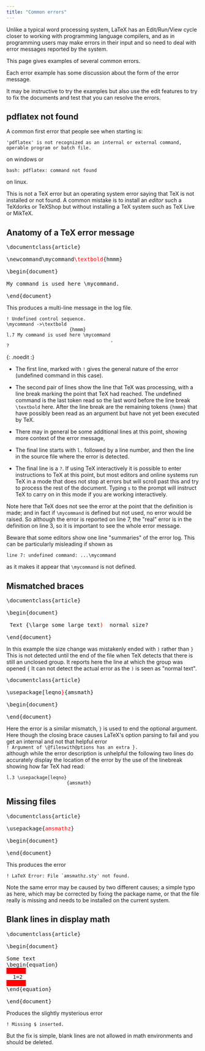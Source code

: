 ```yaml
---
title: "Common errors"
---
```


Unlike a typical word processing system, LaTeX has an Edit/Run/View cycle
closer to working with programming language compilers, and as in programming
users may make errors in their input and so need to deal with error messages
reported by the system.

This page gives examples of several common errors.

Each error example has some discussion about the form of the error
message.

It may be instructive to try the examples but also use the
edit features to try to fix the documents and test that you can
resolve the errors.

## pdflatex not found

A common first error that people see when starting is:

```
'pdflatex' is not recognized as an internal or external command,
operable program or batch file.
```

on windows or

```
bash: pdflatex: command not found
```

on linux.

This is
not a TeX error but an operating system error saying that TeX is not
installed or not found.  A common mistake is to install an _editor_
such a TeXdorks or TeXShop but without installing a TeX system such as
TeX Live or MikTeX.

## Anatomy of a TeX error message
<pre>
\documentclass{article}

\newcommand\mycommand<span style="color:red">\textbold</span>{hmmm}

\begin{document}

My command is used here \mycommand.

\end{document}
</pre>


This produces a multi-line message in the log file.

```
! Undefined control sequence.
\mycommand ->\textbold 
                       {hmmm}
l.7 My command is used here \mycommand
                                      .
? 
```
{: .noedit :}

* The first line, marked with `!` gives the general nature of the error (undefined command in this case).
* The second pair of lines show the line that TeX was processing, with a line break marking the point
  that TeX had reached. The undefined command is the last token read so the last word before the line break
  `\textbold` here. After the line break are the remaining tokens `{hmmm}` that have possibly been read as
  an argument but have not yet been executed by TeX.
* There may in general be some additional lines at this point, showing more context of the error message,
* The final line starts with `l.` followed by a line number, and then the line in the source file where the
  error is detected.

* The final line is a `?`.  If using TeX interactively it is possible to
  enter instructions to TeX at this point, but most editors and online
  systems run TeX in a mode that does not stop at errors but will
  scroll past this and try to process the rest of the document. Typing
  `s` to the prompt will instruct TeX to carry on in this mode if you
  are working interactively.


Note here that TeX does not see the error at the point that
the definition is made; and in fact if `\mycommand` is defined but not
used, no error would be raised. So although the error is reported on
line 7, the "real" error is in the definition on line 3, so it is
important to see the whole error message.

Beware that some editors show one line "summaries" of the error log.
This can be particularly misleading if shown as

`line 7: undefined command: ...\mycommand`

as it makes it appear that `\mycommand` is not defined.


## Mismatched braces

<pre>
\documentclass{article}

\begin{document}

 Text {\large some large text<span style="color:red">)</span>  normal size?

\end{document}
</pre>

In this example the size change was mistakenly ended with `)` rather
than `}` This is not detected until the end of the file when TeX
detects that there is still an unclosed group. It reports here the
line at which the group was opened `{` It can not detect the actual
error as the `)` is seen as "normal text".


<pre>
\documentclass{article}

\usepackage[leqno<span style="color:red">}</span>{amsmath}

\begin{document}

\end{document}
</pre>

Here the error is a similar mismatch, `}` is used to end the optional
argument. Here though the closing brace causes LaTeX's option parsing
to fail and you get an internal and not that helpful error  
`! Argument of \@fileswith@ptions has an extra }.`  
although while the error description is unhelpful the following two
lines do accurately display the location of the error by the use of
the linebreak showing how far TeX had read:
```
l.3 \usepackage[leqno}
                      {amsmath}
```


## Missing files

<pre>
\documentclass{article}

\usepackage{<span style="color:red">amsmathz</span>}

\begin{document}

\end{document}
</pre>

This produces the error

```
! LaTeX Error: File `amsmathz.sty' not found.
```

Note the same error may be caused by two different causes; a simple
typo as here, which may be corrected by fixing the package name, or
that the file really is missing and needs to be installed on the
current system.

## Blank lines in display math

<pre>
\documentclass{article}

\begin{document}

Some text
\begin{equation}
<span style="background-color:red">      </span>
  1=2
<span style="background-color:red">      </span>
\end{equation}

\end{document}
</pre>

Produces the slightly mysterious error

```
! Missing $ inserted.
```

But the fix is simple, blank lines are not allowed in math
environments and should be deleted.

	     